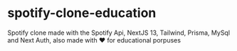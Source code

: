 # spotify-clone-education
Spotify clone made with the Spotify Api, NextJS 13, Tailwind, Prisma, MySql and Next Auth, also made with ❤ for educational porpuses
